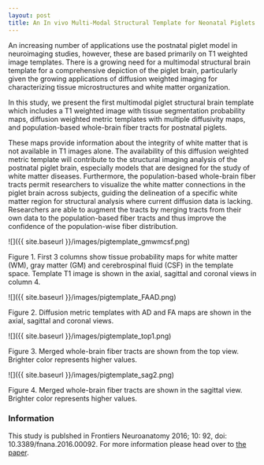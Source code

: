 ```yaml
---
layout: post
title: An In vivo Multi-Modal Structural Template for Neonatal Piglets Using High Angular Resolution and Population-Based Whole-Brain Tractography
---
```


An increasing number of applications use the postnatal piglet model in neuroimaging studies, however, these are based primarily on T1 weighted image templates. There is a growing need for a multimodal structural brain template for a comprehensive depiction of the piglet brain, particularly given the growing applications of diffusion weighted imaging for characterizing tissue microstructures and white matter organization. 

In this study, we present the first multimodal piglet structural brain template which includes a T1 weighted image with tissue segmentation probability maps, diffusion weighted metric templates with multiple diffusivity maps, and population-based whole-brain fiber tracts for postnatal piglets. 

These maps provide information about the integrity of white matter that is not available in T1 images alone. The availability of this diffusion weighted metric template will contribute to the structural imaging analysis of the postnatal piglet brain, especially models that are designed for the study of white matter diseases. Furthermore, the population-based whole-brain fiber tracts permit researchers to visualize the white matter connections in the piglet brain across subjects, guiding the delineation of a specific white matter region for structural analysis where current diffusion data is lacking. Researchers are able to augment the tracts by merging tracts from their own data to the population-based fiber tracts and thus improve the confidence of the population-wise fiber distribution.

![]({{ site.baseurl }}/images/pigtemplate_gmwmcsf.png)

Figure 1. First 3 columns show tissue probability maps for white matter (WM), gray matter (GM) and cerebrospinal fluid (CSF) in the template space. Template T1 image is shown in the axial, sagittal and coronal views in column 4.

![]({{ site.baseurl }}/images/pigtemplate_FAAD.png)

Figure 2. Diffusion metric templates with AD and FA maps are shown in the axial, sagittal and coronal views.

![]({{ site.baseurl }}/images/pigtemplate_top1.png)

Figure 3. Merged whole-brain fiber tracts are shown from the top view. Brighter color represents higher values.

![]({{ site.baseurl }}/images/pigtemplate_sag2.png)

Figure 4. Merged whole-brain fiber tracts are shown in the  sagittal view. Brighter color represents higher values.

### Information

This study is publshed in Frontiers Neuroanatomy 2016; 10: 92, doi:  10.3389/fnana.2016.00092. For more information please head over to [the paper](https://www.ncbi.nlm.nih.gov/pmc/articles/PMC5037218/).